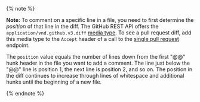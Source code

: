 {% note %}

**Note:**
To comment on a specific line in a file, you need to first determine the _position_ of that line in the diff. The GitHub REST API offers the `application/vnd.github.v3.diff` [media type](/v3/media/#commits-commit-comparison-and-pull-requests). To see a pull request diff, add this media type to the `Accept` header of a call to the [single pull request](/v3/pulls/#get-a-pull-request) endpoint.

The `position` value equals the number of lines down from the first "@@" hunk header in the file you want to add a comment. The line just below the "@@" line is position 1, the next line is position 2, and so on. The position in the diff continues to increase through lines of whitespace and additional hunks until the beginning of a new file.

{% endnote %}
